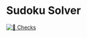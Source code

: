# Sudoku Solver

[![🦀 Checks](https://github.com/DaanV2/rust-sudoku-solver/actions/workflows/rust.yml/badge.svg)](https://github.com/DaanV2/rust-sudoku-solver/actions/workflows/rust.yml)